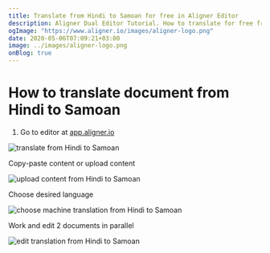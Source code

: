 ```yaml
---
title: Translate from Hindi to Samoan for free in Aligner Editor
description: Aligner Dual Editor Tutorial. How to translate for free from Hindi to Samoan. Aligner is multilingual document management platform. 
ogImage: "https://www.aligner.io/images/aligner-logo.png"
date: 2020-05-06T07:09:21+03:00
image: ../images/aligner-logo.png
onBlog: true
---
```


# How to translate document from Hindi to Samoan

1. Go to editor at [app.aligner.io](https://app.aligner.io "Aligner App web page")

![translate from Hindi to Samoan](../aligner-blank-editor.png "translate from Hindi to Samoan")

Copy-paste content or upload content

![upload content from Hindi to Samoan](../aligner-uploaded-document.png "upload content from Hindi to Samoan")

Choose desired language

![choose machine translation from Hindi to Samoan](../aligner-language-dropdown.png "choose machine translation from Hindi to Samoan")

Work and edit 2 documents in parallel

![edit translation from Hindi to Samoan](../aligner-double-sitded-editor.png "edit translation from Hindi to Samoan")

